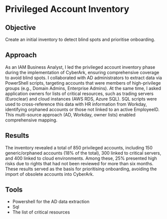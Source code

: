 # Privileged Account Inventory 

## Objective 
Create an initial inventory to detect blind spots and prioritise onboarding.

## Approach 
As an IAM Business Analyst, I led the privileged account inventory phase during the implementation of CyberArk, ensuring comprehensive coverage to avoid blind spots.
I collaborated with AD administrators to extract data via PowerShell scripts, targeting accounts that were members of high-privilege groups (e.g., Domain Admins, Enterprise Admins). At the same time, I asked application owners for lists of critical resources, such as trading servers (Euroclear) and cloud instances (AWS RDS, Azure SQL). SQL scripts were used to cross-reference this data with HR information from Workday, identifying orphaned accounts or those not linked to an active EmployeeID. This multi-source approach (AD, Workday, owner lists) enabled comprehensive mapping.

## Results
The inventory revealed a total of 850 privileged accounts, including 150 generic/orphaned accounts (18% of the total), 300 linked to critical servers, and 400 linked to cloud environments. Among these, 25% presented high risks due to rights that had not been reviewed for more than six months. These results served as the basis for prioritising onboarding, avoiding the import of obsolete accounts into CyberArk.

## Tools 
- Powershell for the AD data extraction
- Sql
- The list of critical resources
